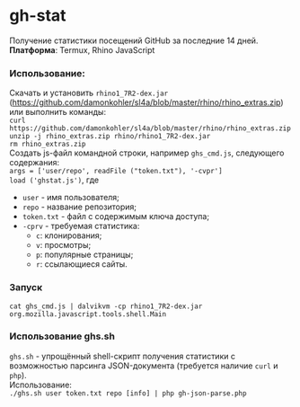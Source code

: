 # gh-stat
Получение статистики посещений GitHub за последние 14 дней.  
**Платформа**: Termux, Rhino JavaScript

### Использование:
Скачать и установить `rhino1_7R2-dex.jar` (https://github.com/damonkohler/sl4a/blob/master/rhino/rhino_extras.zip)  
или выполнить команды:  
`curl https://github.com/damonkohler/sl4a/blob/master/rhino/rhino_extras.zip`  
`unzip -j rhino_extras.zip rhino/rhino1_7R2-dex.jar`  
`rm rhino_extras.zip`  
Создать js-файл командной строки, например `ghs_cmd.js`, следующего содержания:  
`args = ['user/repo', readFile ("token.txt"), '-cvpr']`  
`load ('ghstat.js')`, где
* `user` - имя пользователя;
* `repo` - название репозитория;
* `token.txt` - файл с содержимым ключа доступа;
* `-cprv` - требуемая статистика:
    - `c`: клонирования;
    - `v`: просмотры;
    - `p`: популярные страницы;
    - `r`: ссылающиеся сайты.

### Запуск
`cat ghs_cmd.js | dalvikvm -cp rhino1_7R2-dex.jar org.mozilla.javascript.tools.shell.Main`

### Использование ghs.sh
`ghs.sh` - упрощённый shell-скрипт получения статистики с возможностью парсинга JSON-документа (требуется наличие `curl` и `php`).  
Использование:  
`./ghs.sh user token.txt repo [info] | php gh-json-parse.php`
